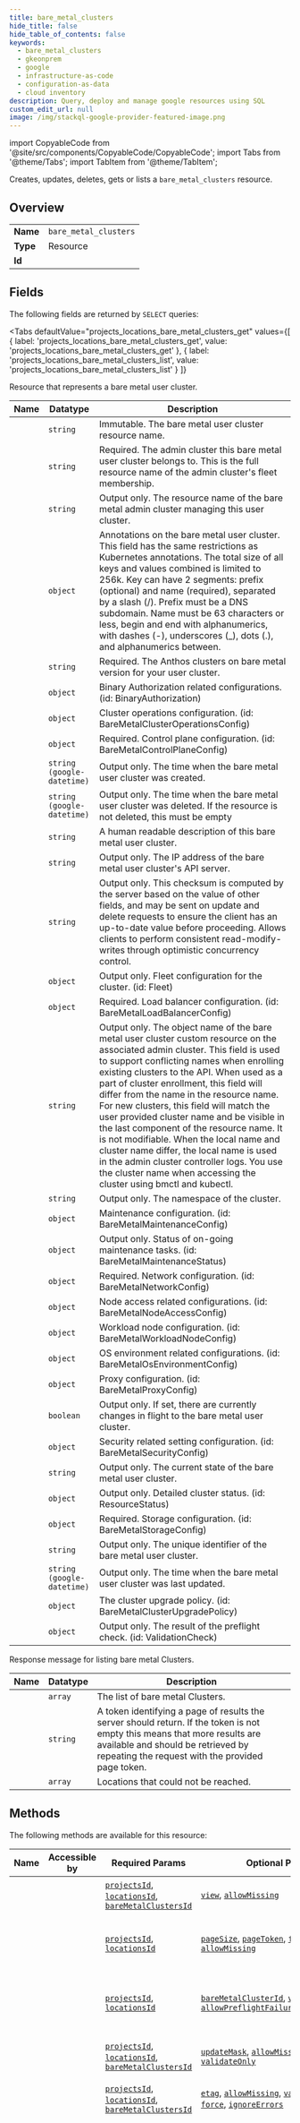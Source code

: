```yaml
--- 
title: bare_metal_clusters
hide_title: false
hide_table_of_contents: false
keywords:
  - bare_metal_clusters
  - gkeonprem
  - google
  - infrastructure-as-code
  - configuration-as-data
  - cloud inventory
description: Query, deploy and manage google resources using SQL
custom_edit_url: null
image: /img/stackql-google-provider-featured-image.png
---
```


import CopyableCode from '@site/src/components/CopyableCode/CopyableCode';
import Tabs from '@theme/Tabs';
import TabItem from '@theme/TabItem';

Creates, updates, deletes, gets or lists a <code>bare_metal_clusters</code> resource.

## Overview
<table><tbody>
<tr><td><b>Name</b></td><td><code>bare_metal_clusters</code></td></tr>
<tr><td><b>Type</b></td><td>Resource</td></tr>
<tr><td><b>Id</b></td><td><CopyableCode code="google.gkeonprem.bare_metal_clusters" /></td></tr>
</tbody></table>

## Fields

The following fields are returned by `SELECT` queries:

<Tabs
    defaultValue="projects_locations_bare_metal_clusters_get"
    values={[
        { label: 'projects_locations_bare_metal_clusters_get', value: 'projects_locations_bare_metal_clusters_get' },
        { label: 'projects_locations_bare_metal_clusters_list', value: 'projects_locations_bare_metal_clusters_list' }
    ]}
>
<TabItem value="projects_locations_bare_metal_clusters_get">

Resource that represents a bare metal user cluster.

<table>
<thead>
    <tr>
    <th>Name</th>
    <th>Datatype</th>
    <th>Description</th>
    </tr>
</thead>
<tbody>
<tr>
    <td><CopyableCode code="name" /></td>
    <td><code>string</code></td>
    <td>Immutable. The bare metal user cluster resource name.</td>
</tr>
<tr>
    <td><CopyableCode code="adminClusterMembership" /></td>
    <td><code>string</code></td>
    <td>Required. The admin cluster this bare metal user cluster belongs to. This is the full resource name of the admin cluster's fleet membership.</td>
</tr>
<tr>
    <td><CopyableCode code="adminClusterName" /></td>
    <td><code>string</code></td>
    <td>Output only. The resource name of the bare metal admin cluster managing this user cluster.</td>
</tr>
<tr>
    <td><CopyableCode code="annotations" /></td>
    <td><code>object</code></td>
    <td>Annotations on the bare metal user cluster. This field has the same restrictions as Kubernetes annotations. The total size of all keys and values combined is limited to 256k. Key can have 2 segments: prefix (optional) and name (required), separated by a slash (/). Prefix must be a DNS subdomain. Name must be 63 characters or less, begin and end with alphanumerics, with dashes (-), underscores (_), dots (.), and alphanumerics between.</td>
</tr>
<tr>
    <td><CopyableCode code="bareMetalVersion" /></td>
    <td><code>string</code></td>
    <td>Required. The Anthos clusters on bare metal version for your user cluster.</td>
</tr>
<tr>
    <td><CopyableCode code="binaryAuthorization" /></td>
    <td><code>object</code></td>
    <td>Binary Authorization related configurations. (id: BinaryAuthorization)</td>
</tr>
<tr>
    <td><CopyableCode code="clusterOperations" /></td>
    <td><code>object</code></td>
    <td>Cluster operations configuration. (id: BareMetalClusterOperationsConfig)</td>
</tr>
<tr>
    <td><CopyableCode code="controlPlane" /></td>
    <td><code>object</code></td>
    <td>Required. Control plane configuration. (id: BareMetalControlPlaneConfig)</td>
</tr>
<tr>
    <td><CopyableCode code="createTime" /></td>
    <td><code>string (google-datetime)</code></td>
    <td>Output only. The time when the bare metal user cluster was created.</td>
</tr>
<tr>
    <td><CopyableCode code="deleteTime" /></td>
    <td><code>string (google-datetime)</code></td>
    <td>Output only. The time when the bare metal user cluster was deleted. If the resource is not deleted, this must be empty</td>
</tr>
<tr>
    <td><CopyableCode code="description" /></td>
    <td><code>string</code></td>
    <td>A human readable description of this bare metal user cluster.</td>
</tr>
<tr>
    <td><CopyableCode code="endpoint" /></td>
    <td><code>string</code></td>
    <td>Output only. The IP address of the bare metal user cluster's API server.</td>
</tr>
<tr>
    <td><CopyableCode code="etag" /></td>
    <td><code>string</code></td>
    <td>Output only. This checksum is computed by the server based on the value of other fields, and may be sent on update and delete requests to ensure the client has an up-to-date value before proceeding. Allows clients to perform consistent read-modify-writes through optimistic concurrency control.</td>
</tr>
<tr>
    <td><CopyableCode code="fleet" /></td>
    <td><code>object</code></td>
    <td>Output only. Fleet configuration for the cluster. (id: Fleet)</td>
</tr>
<tr>
    <td><CopyableCode code="loadBalancer" /></td>
    <td><code>object</code></td>
    <td>Required. Load balancer configuration. (id: BareMetalLoadBalancerConfig)</td>
</tr>
<tr>
    <td><CopyableCode code="localName" /></td>
    <td><code>string</code></td>
    <td>Output only. The object name of the bare metal user cluster custom resource on the associated admin cluster. This field is used to support conflicting names when enrolling existing clusters to the API. When used as a part of cluster enrollment, this field will differ from the name in the resource name. For new clusters, this field will match the user provided cluster name and be visible in the last component of the resource name. It is not modifiable. When the local name and cluster name differ, the local name is used in the admin cluster controller logs. You use the cluster name when accessing the cluster using bmctl and kubectl.</td>
</tr>
<tr>
    <td><CopyableCode code="localNamespace" /></td>
    <td><code>string</code></td>
    <td>Output only. The namespace of the cluster.</td>
</tr>
<tr>
    <td><CopyableCode code="maintenanceConfig" /></td>
    <td><code>object</code></td>
    <td>Maintenance configuration. (id: BareMetalMaintenanceConfig)</td>
</tr>
<tr>
    <td><CopyableCode code="maintenanceStatus" /></td>
    <td><code>object</code></td>
    <td>Output only. Status of on-going maintenance tasks. (id: BareMetalMaintenanceStatus)</td>
</tr>
<tr>
    <td><CopyableCode code="networkConfig" /></td>
    <td><code>object</code></td>
    <td>Required. Network configuration. (id: BareMetalNetworkConfig)</td>
</tr>
<tr>
    <td><CopyableCode code="nodeAccessConfig" /></td>
    <td><code>object</code></td>
    <td>Node access related configurations. (id: BareMetalNodeAccessConfig)</td>
</tr>
<tr>
    <td><CopyableCode code="nodeConfig" /></td>
    <td><code>object</code></td>
    <td>Workload node configuration. (id: BareMetalWorkloadNodeConfig)</td>
</tr>
<tr>
    <td><CopyableCode code="osEnvironmentConfig" /></td>
    <td><code>object</code></td>
    <td>OS environment related configurations. (id: BareMetalOsEnvironmentConfig)</td>
</tr>
<tr>
    <td><CopyableCode code="proxy" /></td>
    <td><code>object</code></td>
    <td>Proxy configuration. (id: BareMetalProxyConfig)</td>
</tr>
<tr>
    <td><CopyableCode code="reconciling" /></td>
    <td><code>boolean</code></td>
    <td>Output only. If set, there are currently changes in flight to the bare metal user cluster.</td>
</tr>
<tr>
    <td><CopyableCode code="securityConfig" /></td>
    <td><code>object</code></td>
    <td>Security related setting configuration. (id: BareMetalSecurityConfig)</td>
</tr>
<tr>
    <td><CopyableCode code="state" /></td>
    <td><code>string</code></td>
    <td>Output only. The current state of the bare metal user cluster.</td>
</tr>
<tr>
    <td><CopyableCode code="status" /></td>
    <td><code>object</code></td>
    <td>Output only. Detailed cluster status. (id: ResourceStatus)</td>
</tr>
<tr>
    <td><CopyableCode code="storage" /></td>
    <td><code>object</code></td>
    <td>Required. Storage configuration. (id: BareMetalStorageConfig)</td>
</tr>
<tr>
    <td><CopyableCode code="uid" /></td>
    <td><code>string</code></td>
    <td>Output only. The unique identifier of the bare metal user cluster.</td>
</tr>
<tr>
    <td><CopyableCode code="updateTime" /></td>
    <td><code>string (google-datetime)</code></td>
    <td>Output only. The time when the bare metal user cluster was last updated.</td>
</tr>
<tr>
    <td><CopyableCode code="upgradePolicy" /></td>
    <td><code>object</code></td>
    <td>The cluster upgrade policy. (id: BareMetalClusterUpgradePolicy)</td>
</tr>
<tr>
    <td><CopyableCode code="validationCheck" /></td>
    <td><code>object</code></td>
    <td>Output only. The result of the preflight check. (id: ValidationCheck)</td>
</tr>
</tbody>
</table>
</TabItem>
<TabItem value="projects_locations_bare_metal_clusters_list">

Response message for listing bare metal Clusters.

<table>
<thead>
    <tr>
    <th>Name</th>
    <th>Datatype</th>
    <th>Description</th>
    </tr>
</thead>
<tbody>
<tr>
    <td><CopyableCode code="bareMetalClusters" /></td>
    <td><code>array</code></td>
    <td>The list of bare metal Clusters.</td>
</tr>
<tr>
    <td><CopyableCode code="nextPageToken" /></td>
    <td><code>string</code></td>
    <td>A token identifying a page of results the server should return. If the token is not empty this means that more results are available and should be retrieved by repeating the request with the provided page token.</td>
</tr>
<tr>
    <td><CopyableCode code="unreachable" /></td>
    <td><code>array</code></td>
    <td>Locations that could not be reached.</td>
</tr>
</tbody>
</table>
</TabItem>
</Tabs>

## Methods

The following methods are available for this resource:

<table>
<thead>
    <tr>
    <th>Name</th>
    <th>Accessible by</th>
    <th>Required Params</th>
    <th>Optional Params</th>
    <th>Description</th>
    </tr>
</thead>
<tbody>
<tr>
    <td><a href="#projects_locations_bare_metal_clusters_get"><CopyableCode code="projects_locations_bare_metal_clusters_get" /></a></td>
    <td><CopyableCode code="select" /></td>
    <td><a href="#parameter-projectsId"><code>projectsId</code></a>, <a href="#parameter-locationsId"><code>locationsId</code></a>, <a href="#parameter-bareMetalClustersId"><code>bareMetalClustersId</code></a></td>
    <td><a href="#parameter-view"><code>view</code></a>, <a href="#parameter-allowMissing"><code>allowMissing</code></a></td>
    <td>Gets details of a single bare metal Cluster.</td>
</tr>
<tr>
    <td><a href="#projects_locations_bare_metal_clusters_list"><CopyableCode code="projects_locations_bare_metal_clusters_list" /></a></td>
    <td><CopyableCode code="select" /></td>
    <td><a href="#parameter-projectsId"><code>projectsId</code></a>, <a href="#parameter-locationsId"><code>locationsId</code></a></td>
    <td><a href="#parameter-pageSize"><code>pageSize</code></a>, <a href="#parameter-pageToken"><code>pageToken</code></a>, <a href="#parameter-filter"><code>filter</code></a>, <a href="#parameter-view"><code>view</code></a>, <a href="#parameter-allowMissing"><code>allowMissing</code></a></td>
    <td>Lists bare metal clusters in a given project and location.</td>
</tr>
<tr>
    <td><a href="#projects_locations_bare_metal_clusters_create"><CopyableCode code="projects_locations_bare_metal_clusters_create" /></a></td>
    <td><CopyableCode code="insert" /></td>
    <td><a href="#parameter-projectsId"><code>projectsId</code></a>, <a href="#parameter-locationsId"><code>locationsId</code></a></td>
    <td><a href="#parameter-bareMetalClusterId"><code>bareMetalClusterId</code></a>, <a href="#parameter-validateOnly"><code>validateOnly</code></a>, <a href="#parameter-allowPreflightFailure"><code>allowPreflightFailure</code></a></td>
    <td>Creates a new bare metal cluster in a given project and location.</td>
</tr>
<tr>
    <td><a href="#projects_locations_bare_metal_clusters_patch"><CopyableCode code="projects_locations_bare_metal_clusters_patch" /></a></td>
    <td><CopyableCode code="update" /></td>
    <td><a href="#parameter-projectsId"><code>projectsId</code></a>, <a href="#parameter-locationsId"><code>locationsId</code></a>, <a href="#parameter-bareMetalClustersId"><code>bareMetalClustersId</code></a></td>
    <td><a href="#parameter-updateMask"><code>updateMask</code></a>, <a href="#parameter-allowMissing"><code>allowMissing</code></a>, <a href="#parameter-validateOnly"><code>validateOnly</code></a></td>
    <td>Updates the parameters of a single bare metal Cluster.</td>
</tr>
<tr>
    <td><a href="#projects_locations_bare_metal_clusters_delete"><CopyableCode code="projects_locations_bare_metal_clusters_delete" /></a></td>
    <td><CopyableCode code="delete" /></td>
    <td><a href="#parameter-projectsId"><code>projectsId</code></a>, <a href="#parameter-locationsId"><code>locationsId</code></a>, <a href="#parameter-bareMetalClustersId"><code>bareMetalClustersId</code></a></td>
    <td><a href="#parameter-etag"><code>etag</code></a>, <a href="#parameter-allowMissing"><code>allowMissing</code></a>, <a href="#parameter-validateOnly"><code>validateOnly</code></a>, <a href="#parameter-force"><code>force</code></a>, <a href="#parameter-ignoreErrors"><code>ignoreErrors</code></a></td>
    <td>Deletes a single bare metal Cluster.</td>
</tr>
<tr>
    <td><a href="#projects_locations_bare_metal_clusters_enroll"><CopyableCode code="projects_locations_bare_metal_clusters_enroll" /></a></td>
    <td><CopyableCode code="exec" /></td>
    <td><a href="#parameter-projectsId"><code>projectsId</code></a>, <a href="#parameter-locationsId"><code>locationsId</code></a></td>
    <td></td>
    <td>Enrolls an existing bare metal user cluster and its node pools to the Anthos On-Prem API within a given project and location. Through enrollment, an existing cluster will become Anthos On-Prem API managed. The corresponding GCP resources will be created and all future modifications to the cluster and/or its node pools will be expected to be performed through the API.</td>
</tr>
<tr>
    <td><a href="#projects_locations_bare_metal_clusters_unenroll"><CopyableCode code="projects_locations_bare_metal_clusters_unenroll" /></a></td>
    <td><CopyableCode code="exec" /></td>
    <td><a href="#parameter-projectsId"><code>projectsId</code></a>, <a href="#parameter-locationsId"><code>locationsId</code></a>, <a href="#parameter-bareMetalClustersId"><code>bareMetalClustersId</code></a></td>
    <td><a href="#parameter-etag"><code>etag</code></a>, <a href="#parameter-allowMissing"><code>allowMissing</code></a>, <a href="#parameter-validateOnly"><code>validateOnly</code></a>, <a href="#parameter-force"><code>force</code></a></td>
    <td>Unenrolls an existing bare metal user cluster and its node pools from the Anthos On-Prem API within a given project and location. Unenrollment removes the Cloud reference to the cluster without modifying the underlying OnPrem Resources. Clusters and node pools will continue to run; however, they will no longer be accessible through the Anthos On-Prem API or its clients.</td>
</tr>
<tr>
    <td><a href="#projects_locations_bare_metal_clusters_query_version_config"><CopyableCode code="projects_locations_bare_metal_clusters_query_version_config" /></a></td>
    <td><CopyableCode code="exec" /></td>
    <td><a href="#parameter-projectsId"><code>projectsId</code></a>, <a href="#parameter-locationsId"><code>locationsId</code></a></td>
    <td><a href="#parameter-createConfig.adminClusterMembership"><code>createConfig.adminClusterMembership</code></a>, <a href="#parameter-createConfig.adminClusterName"><code>createConfig.adminClusterName</code></a>, <a href="#parameter-upgradeConfig.clusterName"><code>upgradeConfig.clusterName</code></a></td>
    <td>Queries the bare metal user cluster version config.</td>
</tr>
</tbody>
</table>

## Parameters

Parameters can be passed in the `WHERE` clause of a query. Check the [Methods](#methods) section to see which parameters are required or optional for each operation.

<table>
<thead>
    <tr>
    <th>Name</th>
    <th>Datatype</th>
    <th>Description</th>
    </tr>
</thead>
<tbody>
<tr id="parameter-bareMetalClustersId">
    <td><CopyableCode code="bareMetalClustersId" /></td>
    <td><code>string</code></td>
    <td></td>
</tr>
<tr id="parameter-locationsId">
    <td><CopyableCode code="locationsId" /></td>
    <td><code>string</code></td>
    <td></td>
</tr>
<tr id="parameter-projectsId">
    <td><CopyableCode code="projectsId" /></td>
    <td><code>string</code></td>
    <td></td>
</tr>
<tr id="parameter-allowMissing">
    <td><CopyableCode code="allowMissing" /></td>
    <td><code>boolean</code></td>
    <td></td>
</tr>
<tr id="parameter-allowPreflightFailure">
    <td><CopyableCode code="allowPreflightFailure" /></td>
    <td><code>boolean</code></td>
    <td></td>
</tr>
<tr id="parameter-bareMetalClusterId">
    <td><CopyableCode code="bareMetalClusterId" /></td>
    <td><code>string</code></td>
    <td></td>
</tr>
<tr id="parameter-createConfig.adminClusterMembership">
    <td><CopyableCode code="createConfig.adminClusterMembership" /></td>
    <td><code>string</code></td>
    <td></td>
</tr>
<tr id="parameter-createConfig.adminClusterName">
    <td><CopyableCode code="createConfig.adminClusterName" /></td>
    <td><code>string</code></td>
    <td></td>
</tr>
<tr id="parameter-etag">
    <td><CopyableCode code="etag" /></td>
    <td><code>string</code></td>
    <td></td>
</tr>
<tr id="parameter-filter">
    <td><CopyableCode code="filter" /></td>
    <td><code>string</code></td>
    <td></td>
</tr>
<tr id="parameter-force">
    <td><CopyableCode code="force" /></td>
    <td><code>boolean</code></td>
    <td></td>
</tr>
<tr id="parameter-ignoreErrors">
    <td><CopyableCode code="ignoreErrors" /></td>
    <td><code>boolean</code></td>
    <td></td>
</tr>
<tr id="parameter-pageSize">
    <td><CopyableCode code="pageSize" /></td>
    <td><code>integer (int32)</code></td>
    <td></td>
</tr>
<tr id="parameter-pageToken">
    <td><CopyableCode code="pageToken" /></td>
    <td><code>string</code></td>
    <td></td>
</tr>
<tr id="parameter-updateMask">
    <td><CopyableCode code="updateMask" /></td>
    <td><code>string (google-fieldmask)</code></td>
    <td></td>
</tr>
<tr id="parameter-upgradeConfig.clusterName">
    <td><CopyableCode code="upgradeConfig.clusterName" /></td>
    <td><code>string</code></td>
    <td></td>
</tr>
<tr id="parameter-validateOnly">
    <td><CopyableCode code="validateOnly" /></td>
    <td><code>boolean</code></td>
    <td></td>
</tr>
<tr id="parameter-view">
    <td><CopyableCode code="view" /></td>
    <td><code>string</code></td>
    <td></td>
</tr>
</tbody>
</table>

## `SELECT` examples

<Tabs
    defaultValue="projects_locations_bare_metal_clusters_get"
    values={[
        { label: 'projects_locations_bare_metal_clusters_get', value: 'projects_locations_bare_metal_clusters_get' },
        { label: 'projects_locations_bare_metal_clusters_list', value: 'projects_locations_bare_metal_clusters_list' }
    ]}
>
<TabItem value="projects_locations_bare_metal_clusters_get">

Gets details of a single bare metal Cluster.

```sql
SELECT
name,
adminClusterMembership,
adminClusterName,
annotations,
bareMetalVersion,
binaryAuthorization,
clusterOperations,
controlPlane,
createTime,
deleteTime,
description,
endpoint,
etag,
fleet,
loadBalancer,
localName,
localNamespace,
maintenanceConfig,
maintenanceStatus,
networkConfig,
nodeAccessConfig,
nodeConfig,
osEnvironmentConfig,
proxy,
reconciling,
securityConfig,
state,
status,
storage,
uid,
updateTime,
upgradePolicy,
validationCheck
FROM google.gkeonprem.bare_metal_clusters
WHERE projectsId = '{{ projectsId }}' -- required
AND locationsId = '{{ locationsId }}' -- required
AND bareMetalClustersId = '{{ bareMetalClustersId }}' -- required
AND view = '{{ view }}'
AND allowMissing = '{{ allowMissing }}';
```
</TabItem>
<TabItem value="projects_locations_bare_metal_clusters_list">

Lists bare metal clusters in a given project and location.

```sql
SELECT
bareMetalClusters,
nextPageToken,
unreachable
FROM google.gkeonprem.bare_metal_clusters
WHERE projectsId = '{{ projectsId }}' -- required
AND locationsId = '{{ locationsId }}' -- required
AND pageSize = '{{ pageSize }}'
AND pageToken = '{{ pageToken }}'
AND filter = '{{ filter }}'
AND view = '{{ view }}'
AND allowMissing = '{{ allowMissing }}';
```
</TabItem>
</Tabs>


## `INSERT` examples

<Tabs
    defaultValue="projects_locations_bare_metal_clusters_create"
    values={[
        { label: 'projects_locations_bare_metal_clusters_create', value: 'projects_locations_bare_metal_clusters_create' },
        { label: 'Manifest', value: 'manifest' }
    ]}
>
<TabItem value="projects_locations_bare_metal_clusters_create">

Creates a new bare metal cluster in a given project and location.

```sql
INSERT INTO google.gkeonprem.bare_metal_clusters (
data__name,
data__adminClusterMembership,
data__description,
data__bareMetalVersion,
data__annotations,
data__networkConfig,
data__controlPlane,
data__loadBalancer,
data__storage,
data__proxy,
data__clusterOperations,
data__maintenanceConfig,
data__nodeConfig,
data__securityConfig,
data__nodeAccessConfig,
data__osEnvironmentConfig,
data__binaryAuthorization,
data__upgradePolicy,
projectsId,
locationsId,
bareMetalClusterId,
validateOnly,
allowPreflightFailure
)
SELECT 
'{{ name }}',
'{{ adminClusterMembership }}',
'{{ description }}',
'{{ bareMetalVersion }}',
'{{ annotations }}',
'{{ networkConfig }}',
'{{ controlPlane }}',
'{{ loadBalancer }}',
'{{ storage }}',
'{{ proxy }}',
'{{ clusterOperations }}',
'{{ maintenanceConfig }}',
'{{ nodeConfig }}',
'{{ securityConfig }}',
'{{ nodeAccessConfig }}',
'{{ osEnvironmentConfig }}',
'{{ binaryAuthorization }}',
'{{ upgradePolicy }}',
'{{ projectsId }}',
'{{ locationsId }}',
'{{ bareMetalClusterId }}',
'{{ validateOnly }}',
'{{ allowPreflightFailure }}'
RETURNING
name,
done,
error,
metadata,
response
;
```
</TabItem>
<TabItem value="manifest">

```yaml
# Description fields are for documentation purposes
- name: bare_metal_clusters
  props:
    - name: projectsId
      value: string
      description: Required parameter for the bare_metal_clusters resource.
    - name: locationsId
      value: string
      description: Required parameter for the bare_metal_clusters resource.
    - name: name
      value: string
      description: >
        Immutable. The bare metal user cluster resource name.
        
    - name: adminClusterMembership
      value: string
      description: >
        Required. The admin cluster this bare metal user cluster belongs to. This is the full resource name of the admin cluster's fleet membership.
        
    - name: description
      value: string
      description: >
        A human readable description of this bare metal user cluster.
        
    - name: bareMetalVersion
      value: string
      description: >
        Required. The Anthos clusters on bare metal version for your user cluster.
        
    - name: annotations
      value: object
      description: >
        Annotations on the bare metal user cluster. This field has the same restrictions as Kubernetes annotations. The total size of all keys and values combined is limited to 256k. Key can have 2 segments: prefix (optional) and name (required), separated by a slash (/). Prefix must be a DNS subdomain. Name must be 63 characters or less, begin and end with alphanumerics, with dashes (-), underscores (_), dots (.), and alphanumerics between.
        
    - name: networkConfig
      value: object
      description: >
        Required. Network configuration.
        
    - name: controlPlane
      value: object
      description: >
        Required. Control plane configuration.
        
    - name: loadBalancer
      value: object
      description: >
        Required. Load balancer configuration.
        
    - name: storage
      value: object
      description: >
        Required. Storage configuration.
        
    - name: proxy
      value: object
      description: >
        Proxy configuration.
        
    - name: clusterOperations
      value: object
      description: >
        Cluster operations configuration.
        
    - name: maintenanceConfig
      value: object
      description: >
        Maintenance configuration.
        
    - name: nodeConfig
      value: object
      description: >
        Workload node configuration.
        
    - name: securityConfig
      value: object
      description: >
        Security related setting configuration.
        
    - name: nodeAccessConfig
      value: object
      description: >
        Node access related configurations.
        
    - name: osEnvironmentConfig
      value: object
      description: >
        OS environment related configurations.
        
    - name: binaryAuthorization
      value: object
      description: >
        Binary Authorization related configurations.
        
    - name: upgradePolicy
      value: object
      description: >
        The cluster upgrade policy.
        
    - name: bareMetalClusterId
      value: string
    - name: validateOnly
      value: boolean
    - name: allowPreflightFailure
      value: boolean
```
</TabItem>
</Tabs>


## `UPDATE` examples

<Tabs
    defaultValue="projects_locations_bare_metal_clusters_patch"
    values={[
        { label: 'projects_locations_bare_metal_clusters_patch', value: 'projects_locations_bare_metal_clusters_patch' }
    ]}
>
<TabItem value="projects_locations_bare_metal_clusters_patch">

Updates the parameters of a single bare metal Cluster.

```sql
UPDATE google.gkeonprem.bare_metal_clusters
SET 
data__name = '{{ name }}',
data__adminClusterMembership = '{{ adminClusterMembership }}',
data__description = '{{ description }}',
data__bareMetalVersion = '{{ bareMetalVersion }}',
data__annotations = '{{ annotations }}',
data__networkConfig = '{{ networkConfig }}',
data__controlPlane = '{{ controlPlane }}',
data__loadBalancer = '{{ loadBalancer }}',
data__storage = '{{ storage }}',
data__proxy = '{{ proxy }}',
data__clusterOperations = '{{ clusterOperations }}',
data__maintenanceConfig = '{{ maintenanceConfig }}',
data__nodeConfig = '{{ nodeConfig }}',
data__securityConfig = '{{ securityConfig }}',
data__nodeAccessConfig = '{{ nodeAccessConfig }}',
data__osEnvironmentConfig = '{{ osEnvironmentConfig }}',
data__binaryAuthorization = '{{ binaryAuthorization }}',
data__upgradePolicy = '{{ upgradePolicy }}'
WHERE 
projectsId = '{{ projectsId }}' --required
AND locationsId = '{{ locationsId }}' --required
AND bareMetalClustersId = '{{ bareMetalClustersId }}' --required
AND updateMask = '{{ updateMask}}'
AND allowMissing = {{ allowMissing}}
AND validateOnly = {{ validateOnly}}
RETURNING
name,
done,
error,
metadata,
response;
```
</TabItem>
</Tabs>


## `DELETE` examples

<Tabs
    defaultValue="projects_locations_bare_metal_clusters_delete"
    values={[
        { label: 'projects_locations_bare_metal_clusters_delete', value: 'projects_locations_bare_metal_clusters_delete' }
    ]}
>
<TabItem value="projects_locations_bare_metal_clusters_delete">

Deletes a single bare metal Cluster.

```sql
DELETE FROM google.gkeonprem.bare_metal_clusters
WHERE projectsId = '{{ projectsId }}' --required
AND locationsId = '{{ locationsId }}' --required
AND bareMetalClustersId = '{{ bareMetalClustersId }}' --required
AND etag = '{{ etag }}'
AND allowMissing = '{{ allowMissing }}'
AND validateOnly = '{{ validateOnly }}'
AND force = '{{ force }}'
AND ignoreErrors = '{{ ignoreErrors }}';
```
</TabItem>
</Tabs>


## Lifecycle Methods

<Tabs
    defaultValue="projects_locations_bare_metal_clusters_enroll"
    values={[
        { label: 'projects_locations_bare_metal_clusters_enroll', value: 'projects_locations_bare_metal_clusters_enroll' },
        { label: 'projects_locations_bare_metal_clusters_unenroll', value: 'projects_locations_bare_metal_clusters_unenroll' },
        { label: 'projects_locations_bare_metal_clusters_query_version_config', value: 'projects_locations_bare_metal_clusters_query_version_config' }
    ]}
>
<TabItem value="projects_locations_bare_metal_clusters_enroll">

Enrolls an existing bare metal user cluster and its node pools to the Anthos On-Prem API within a given project and location. Through enrollment, an existing cluster will become Anthos On-Prem API managed. The corresponding GCP resources will be created and all future modifications to the cluster and/or its node pools will be expected to be performed through the API.

```sql
EXEC google.gkeonprem.bare_metal_clusters.projects_locations_bare_metal_clusters_enroll 
@projectsId='{{ projectsId }}' --required, 
@locationsId='{{ locationsId }}' --required 
@@json=
'{
"bareMetalClusterId": "{{ bareMetalClusterId }}", 
"localName": "{{ localName }}", 
"adminClusterMembership": "{{ adminClusterMembership }}", 
"localNamespace": "{{ localNamespace }}"
}';
```
</TabItem>
<TabItem value="projects_locations_bare_metal_clusters_unenroll">

Unenrolls an existing bare metal user cluster and its node pools from the Anthos On-Prem API within a given project and location. Unenrollment removes the Cloud reference to the cluster without modifying the underlying OnPrem Resources. Clusters and node pools will continue to run; however, they will no longer be accessible through the Anthos On-Prem API or its clients.

```sql
EXEC google.gkeonprem.bare_metal_clusters.projects_locations_bare_metal_clusters_unenroll 
@projectsId='{{ projectsId }}' --required, 
@locationsId='{{ locationsId }}' --required, 
@bareMetalClustersId='{{ bareMetalClustersId }}' --required, 
@etag='{{ etag }}', 
@allowMissing={{ allowMissing }}, 
@validateOnly={{ validateOnly }}, 
@force={{ force }};
```
</TabItem>
<TabItem value="projects_locations_bare_metal_clusters_query_version_config">

Queries the bare metal user cluster version config.

```sql
EXEC google.gkeonprem.bare_metal_clusters.projects_locations_bare_metal_clusters_query_version_config 
@projectsId='{{ projectsId }}' --required, 
@locationsId='{{ locationsId }}' --required, 
@createConfig.adminClusterMembership='{{ createConfig.adminClusterMembership }}', 
@createConfig.adminClusterName='{{ createConfig.adminClusterName }}', 
@upgradeConfig.clusterName='{{ upgradeConfig.clusterName }}';
```
</TabItem>
</Tabs>
